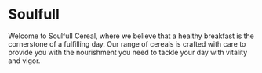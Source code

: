 # Soulfull
Welcome to Soulfull Cereal, where we believe that a healthy breakfast is the cornerstone of a fulfilling day. Our range of cereals is crafted with care to provide you with the nourishment you need to tackle your day with vitality and vigor.
